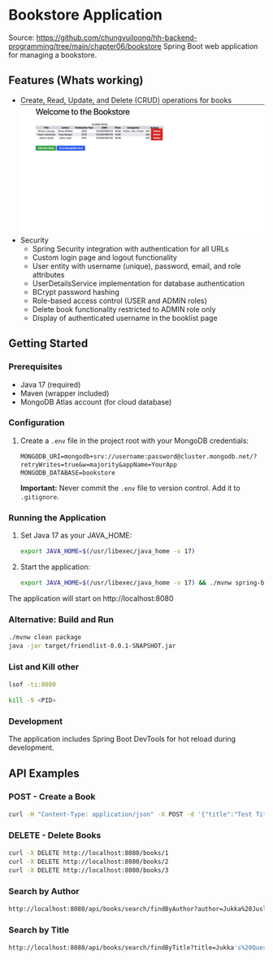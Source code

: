 # Bookstore Application
Source: https://github.com/chungvuiloong/hh-backend-programming/tree/main/chapter06/bookstore
Spring Boot web application for managing a bookstore.


## Features (Whats working)
- Create, Read, Update, and Delete (CRUD) operations for books
![alt text](image-1.png)
- Security
  - Spring Security integration with authentication for all URLs
  - Custom login page and logout functionality
  - User entity with username (unique), password, email, and role attributes
  - UserDetailsService implementation for database authentication
  - BCrypt password hashing
  - Role-based access control (USER and ADMIN roles)
  - Delete book functionality restricted to ADMIN role only
  - Display of authenticated username in the booklist page


## Getting Started

### Prerequisites
- Java 17 (required)
- Maven (wrapper included)
- MongoDB Atlas account (for cloud database)



### Configuration

1. Create a `.env` file in the project root with your MongoDB credentials:
   ```
   MONGODB_URI=mongodb+srv://username:password@cluster.mongodb.net/?retryWrites=true&w=majority&appName=YourApp
   MONGODB_DATABASE=bookstore
   ```

   **Important:** Never commit the `.env` file to version control. Add it to `.gitignore`.

### Running the Application

1. Set Java 17 as your JAVA_HOME:
   ```bash
   export JAVA_HOME=$(/usr/libexec/java_home -v 17)
   ```

2. Start the application:
   ```bash
   export JAVA_HOME=$(/usr/libexec/java_home -v 17) && ./mvnw spring-boot:run
   ```

The application will start on http://localhost:8080

### Alternative: Build and Run

```bash
./mvnw clean package
java -jar target/friendlist-0.0.1-SNAPSHOT.jar
```

### List and Kill other 
```bash
lsof -ti:8080
```

```bash
kill -9 <PID>
```

### Development

The application includes Spring Boot DevTools for hot reload during development.

## API Examples

### POST - Create a Book
```bash
curl -H "Content-Type: application/json" -X POST -d '{"title":"Test Title", "author":"Test Author"}' http://localhost:8080/api/books
```

### DELETE - Delete Books
```bash
curl -X DELETE http://localhost:8080/books/1
curl -X DELETE http://localhost:8080/books/2
curl -X DELETE http://localhost:8080/books/3
```

### Search by Author
```bash
http://localhost:8080/api/books/search/findByAuthor?author=Jukka%20Juslin
```

### Search by Title
```bash
http://localhost:8080/api/books/search/findByTitle?title=Jukka's%20Quest
```